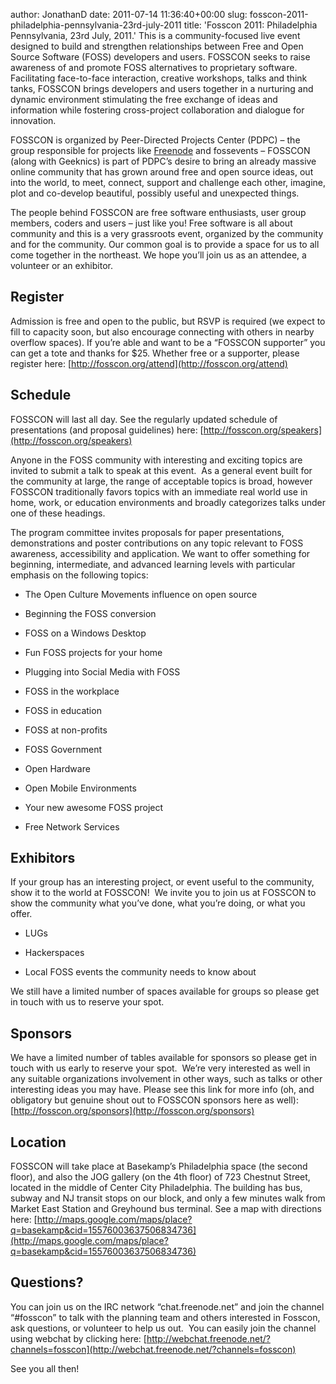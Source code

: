 author: JonathanD
date: 2011-07-14 11:36:40+00:00
slug: fosscon-2011-philadelphia-pennsylvania-23rd-july-2011
title: 'Fosscon 2011: Philadelphia Pennsylvania, 23rd July, 2011.'
This is a community-focused live event designed to build and strengthen relationships between Free and Open Source Software (FOSS) developers and users. FOSSCON seeks to raise awareness of and promote FOSS alternatives to proprietary software. Facilitating face-to-face interaction, creative workshops, talks and think tanks, FOSSCON brings developers and users together in a nurturing and dynamic environment stimulating the free exchange of ideas and information while fostering cross-project collaboration and dialogue for innovation.

FOSSCON is organized by Peer-Directed Projects Center (PDPC) – the group responsible for projects like [Freenode](http://basekamp.com/about/events/freenode) and fossevents – FOSSCON (along with Geeknics) is part of PDPC’s desire to bring an already massive online community that has grown around free and open source ideas, out into the world, to meet, connect, support and challenge each other, imagine, plot and co-develop beautiful, possibly useful and unexpected things.

The people behind FOSSCON are free software enthusiasts, user group members, coders and users – just like you! Free software is all about community and this is a very grassroots event, organized by the community and for the community. Our common goal is to provide a space for us to all come together in the northeast. We hope you’ll join us as an attendee, a volunteer or an exhibitor.


## Register


Admission is free and open to the public, but RSVP is required (we expect to fill to capacity soon, but also encourage connecting with others in nearby overflow spaces). If you’re able and want to be a “FOSSCON supporter” you can get a tote and thanks for $25. Whether free or a supporter, please register here: [http://fosscon.org/attend](http://fosscon.org/attend)


## Schedule


FOSSCON will last all day. See the regularly updated schedule of presentations (and proposal guidelines) here: [http://fosscon.org/speakers](http://fosscon.org/speakers)

Anyone in the FOSS community with interesting and exciting topics are invited to submit a talk to speak at this event.  As a general event built for the community at large, the range of acceptable topics is broad, however FOSSCON traditionally favors topics with an immediate real world use in home, work, or education environments and broadly categorizes talks under one of these headings.

The program committee invites proposals for paper presentations, demonstrations and poster contributions on any topic relevant to FOSS awareness, accessibility and application. We want to offer something for beginning, intermediate, and advanced learning levels with particular emphasis on the following topics:



	
  * The Open Culture Movements influence on open source

	
  * Beginning the FOSS conversion

	
  * FOSS on a Windows Desktop

	
  * Fun FOSS projects for your home

	
  * Plugging into Social Media with FOSS

	
  * FOSS in the workplace

	
  * FOSS in education

	
  * FOSS at non-profits

	
  * FOSS Government

	
  * Open Hardware

	
  * Open Mobile Environments

	
  * Your new awesome FOSS project

	
  * Free Network Services





## Exhibitors


If your group has an interesting project, or event useful to the community, show it to the world at FOSSCON!  We invite you to join us at FOSSCON to show the community what you’ve done, what you’re doing, or what you offer.



	
  * LUGs

	
  * Hackerspaces

	
  * Local FOSS events the community needs to know about


We still have a limited number of spaces available for groups so please get in touch with us to reserve your spot.


## Sponsors


We have a limited number of tables available for sponsors so please get in touch with us early to reserve your spot.  We’re very interested as well in any suitable organizations involvement in other ways, such as talks or other interesting ideas you may have. Please see this link for more info (oh, and obligatory but genuine shout out to FOSSCON sponsors here as well): [http://fosscon.org/sponsors](http://fosscon.org/sponsors)


## Location


FOSSCON will take place at Basekamp’s Philadelphia space (the second floor), and also the JOG gallery (on the 4th floor) of 723 Chestnut Street, located in the middle of Center City Philadelphia. The building has bus, subway and NJ transit stops on our block, and only a few minutes walk from Market East Station and Greyhound bus terminal. See a map with directions here:
[http://maps.google.com/maps/place?q=basekamp&cid=15576003637506834736](http://maps.google.com/maps/place?q=basekamp&cid=15576003637506834736)


## Questions?


You can join us on the IRC network “chat.freenode.net” and join the channel “#fosscon” to talk with the planning team and others interested in Fosscon, ask questions, or volunteer to help us out.  You can easily join the channel using webchat by clicking here: [http://webchat.freenode.net/?channels=fosscon](http://webchat.freenode.net/?channels=fosscon)

See you all then!
